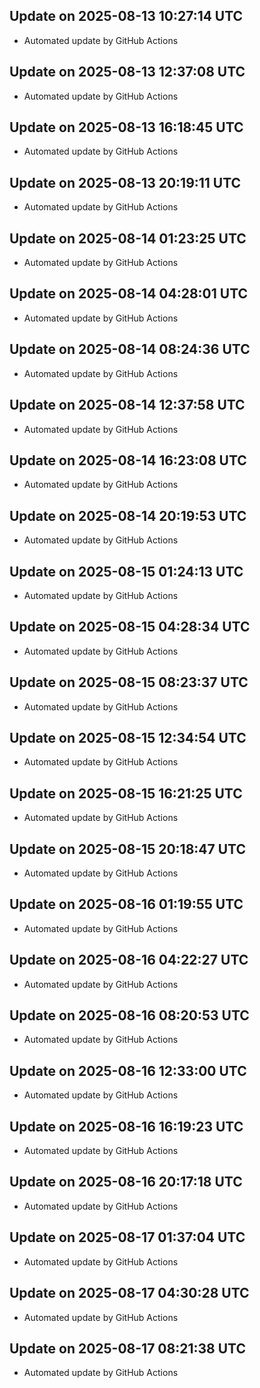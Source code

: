 
## Update on 2025-08-13 10:27:14 UTC

- Automated update by GitHub Actions

## Update on 2025-08-13 12:37:08 UTC

- Automated update by GitHub Actions

## Update on 2025-08-13 16:18:45 UTC

- Automated update by GitHub Actions

## Update on 2025-08-13 20:19:11 UTC

- Automated update by GitHub Actions

## Update on 2025-08-14 01:23:25 UTC

- Automated update by GitHub Actions

## Update on 2025-08-14 04:28:01 UTC

- Automated update by GitHub Actions

## Update on 2025-08-14 08:24:36 UTC

- Automated update by GitHub Actions

## Update on 2025-08-14 12:37:58 UTC

- Automated update by GitHub Actions

## Update on 2025-08-14 16:23:08 UTC

- Automated update by GitHub Actions

## Update on 2025-08-14 20:19:53 UTC

- Automated update by GitHub Actions

## Update on 2025-08-15 01:24:13 UTC

- Automated update by GitHub Actions

## Update on 2025-08-15 04:28:34 UTC

- Automated update by GitHub Actions

## Update on 2025-08-15 08:23:37 UTC

- Automated update by GitHub Actions

## Update on 2025-08-15 12:34:54 UTC

- Automated update by GitHub Actions

## Update on 2025-08-15 16:21:25 UTC

- Automated update by GitHub Actions

## Update on 2025-08-15 20:18:47 UTC

- Automated update by GitHub Actions

## Update on 2025-08-16 01:19:55 UTC

- Automated update by GitHub Actions

## Update on 2025-08-16 04:22:27 UTC

- Automated update by GitHub Actions

## Update on 2025-08-16 08:20:53 UTC

- Automated update by GitHub Actions

## Update on 2025-08-16 12:33:00 UTC

- Automated update by GitHub Actions

## Update on 2025-08-16 16:19:23 UTC

- Automated update by GitHub Actions

## Update on 2025-08-16 20:17:18 UTC

- Automated update by GitHub Actions

## Update on 2025-08-17 01:37:04 UTC

- Automated update by GitHub Actions

## Update on 2025-08-17 04:30:28 UTC

- Automated update by GitHub Actions

## Update on 2025-08-17 08:21:38 UTC

- Automated update by GitHub Actions

